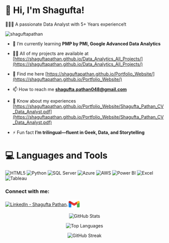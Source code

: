 

# 👋 Hi, I'm Shagufta!
👩🏻‍💻 A passionate Data Analyst with 5+ Years experience!t<br/>

<p align="left"> <img src="https://komarev.com/ghpvc/?username=shaguftapathan&label=Profile%20views&color=0e75b6&style=flat" alt="shaguftapathan" /> </p>

- 🌱 I’m currently learning **PMP by PMI, Google Advanced Data Analytics**

- 👨‍💻 All of my projects are available at [https://shaguftapathan.github.io/Data_Analytics_All_Projects/](https://shaguftapathan.github.io/Data_Analytics_All_Projects/)

- 📝 Find me here [https://shaguftapathan.github.io/Portfolio_Website/](https://shaguftapathan.github.io/Portfolio_Website/)

- 📫 How to reach me **shagufta.pathan048@gmail.com**

- 📄 Know about my experiences [https://shaguftapathan.github.io/Portfolio_Website/Shagufta_Pathan_CV_Data_Analyst.pdf](https://shaguftapathan.github.io/Portfolio_Website/Shagufta_Pathan_CV_Data_Analyst.pdf)

- ⚡ Fun fact **I’m trilingual—fluent in Geek, Data, and Storytelling**


# 💻 Languages and Tools
<!-- Badges from https://github.com/Ileriayo/markdown-badges -->
![HTML5](https://img.shields.io/badge/html5-%23E34F26.svg?style=for-the-badge&logo=html5&logoColor=white)
![Python](https://img.shields.io/badge/python-3670A0?style=for-the-badge&logo=python&logoColor=ffdd54)
![SQL Server](https://img.shields.io/badge/SQL%20Server-CC2927?style=for-the-badge&logo=microsoftsqlserver&logoColor=white)
![Azure](https://img.shields.io/badge/Azure-0078D4?style=for-the-badge&logo=microsoftazure&logoColor=white)
![AWS](https://img.shields.io/badge/AWS-232F3E?style=for-the-badge&logo=amazonaws&logoColor=white)
![Power BI](https://img.shields.io/badge/Power%20BI-F2C811?style=for-the-badge&logo=powerbi&logoColor=black)
![Excel](https://img.shields.io/badge/Excel-217346?style=for-the-badge&logo=microsoftexcel&logoColor=white)
![Tableau](https://img.shields.io/badge/Tableau-E97627?style=for-the-badge&logo=tableau&logoColor=white)




<h3 align="left">Connect with me:</h3>
<p align="left">
  <!-- LinkedIn -->
  <a href="https://www.linkedin.com/in/shagufta-pathan-sp48/" target="_blank">
    <img align="center" src="https://raw.githubusercontent.com/rahuldkjain/github-profile-readme-generator/master/src/images/icons/Social/linked-in-alt.svg" alt="LinkedIn - Shagufta Pathan" height="30" width="40" />
  </a>

  <!-- Gmail -->
  <a href="mailto:shaguftapathan@gmail.com" target="_blank">
    <img align="center" src="https://raw.githubusercontent.com/rahuldkjain/github-profile-readme-generator/master/src/images/icons/Social/gmail.svg" alt="Gmail - shagufta.pathan048@gmail.com" height="30" width="40" />
  </a>
</p>
<!-- GitHub Profile Stats -->
<p align="center">
  <img src="https://github-readme-stats.vercel.app/api?username=shaguftapathan&theme=radical&show_icons=true&locale=en&count_private=true&include_all_commits=true" alt="GitHub Stats" />
</p>

<!-- Top Languages -->
<p align="center">
  <img src="https://github-readme-stats.vercel.app/api/top-langs?username=shaguftapathan&show_icons=true&locale=en&layout=compact&theme=radical" alt="Top Languages" />
</p>

<!-- GitHub Streak Stats -->
<p align="center">
  <img src="https://github-readme-streak-stats.herokuapp.com/?user=shaguftapathan&theme=radical" alt="GitHub Streak" />
</p>




